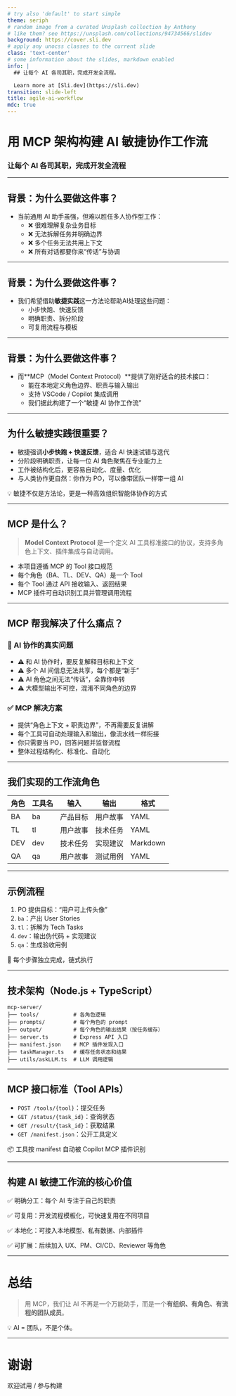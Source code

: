 ```yaml
---
# try also 'default' to start simple
theme: seriph
# random image from a curated Unsplash collection by Anthony
# like them? see https://unsplash.com/collections/94734566/slidev
background: https://cover.sli.dev
# apply any unocss classes to the current slide
class: 'text-center'
# some information about the slides, markdown enabled
info: |
  ## 让每个 AI 各司其职，完成开发全流程。

  Learn more at [Sli.dev](https://sli.dev)
transition: slide-left
title: agile-ai-workflow
mdc: true
---
```

# 用 MCP 架构构建 AI 敏捷协作工作流

### 让每个 AI 各司其职，完成开发全流程

---

## 背景：为什么要做这件事？

- 当前通用 AI 助手虽强，但难以胜任多人协作型工作：
  - ❌ 很难理解复杂业务目标
  - ❌ 无法拆解任务并明确边界
  - ❌ 多个任务无法共用上下文
  - ❌ 所有对话都要你来“传话”与协调

---

## 背景：为什么要做这件事？

- 我们希望借助**敏捷实践**这一方法论帮助AI处理这些问题：
  - 小步快跑、快速反馈
  - 明确职责、拆分阶段
  - 可复用流程与模板

---

## 背景：为什么要做这件事？

- 而**MCP（Model Context Protocol）**提供了刚好适合的技术接口：
  - 能在本地定义角色边界、职责与输入输出
  - 支持 VSCode / Copilot 集成调用
  - 我们据此构建了一个“敏捷 AI 协作工作流”

---

## 为什么敏捷实践很重要？

- 敏捷强调**小步快跑 + 快速反馈**，适合 AI 快速试错与迭代
- 分阶段明确职责，让每一位 AI 角色聚焦在专业能力上
- 工作被结构化后，更容易自动化、度量、优化
- 与人类协作更自然：你作为 PO，可以像带团队一样带一组 AI

💡 敏捷不仅是方法论，更是一种高效组织智能体协作的方式

---

## MCP 是什么？

> **Model Context Protocol** 是一个定义 AI 工具标准接口的协议，支持多角色上下文、插件集成与自动调用。

- 本项目遵循 MCP 的 Tool 接口规范
- 每个角色（BA、TL、DEV、QA）是一个 Tool
- 每个 Tool 通过 API 接收输入、返回结果
- MCP 插件可自动识别工具并管理调用流程

---

## MCP 帮我解决了什么痛点？

### 🧠 AI 协作的真实问题

- ⚠️ 和 AI 协作时，要反复解释目标和上下文
- ⚠️ 多个 AI 间信息无法共享，每个都是“新手”
- ⚠️ AI 角色之间无法“传话”，全靠你中转
- ⚠️ 大模型输出不可控，混淆不同角色的边界

### ✅ MCP 解决方案

- 提供“角色上下文 + 职责边界”，不再需要反复讲解
- 每个工具可自动处理输入和输出，像流水线一样衔接
- 你只需要当 PO，回答问题并监督流程
- 整体过程结构化、标准化、自动化

---

## 我们实现的工作流角色

| 角色 | 工具名 | 输入 | 输出 | 格式 |
|------|--------|------|------|------|
| BA   | ba     | 产品目标 | 用户故事 | YAML |
| TL   | tl     | 用户故事 | 技术任务 | YAML |
| DEV  | dev    | 技术任务 | 实现建议 | Markdown |
| QA   | qa     | 用户故事 | 测试用例 | YAML |

---

## 示例流程

1. PO 提供目标：“用户可上传头像”
2. `ba`：产出 User Stories
3. `tl`：拆解为 Tech Tasks
4. `dev`：输出伪代码 + 实现建议
5. `qa`：生成验收用例

🧠 每个步骤独立完成，链式执行

---

## 技术架构（Node.js + TypeScript）

```
mcp-server/
├── tools/           # 各角色逻辑
├── prompts/         # 每个角色的 prompt
├── output/          # 每个角色的输出结果（按任务缓存）
├── server.ts        # Express API 入口
├── manifest.json    # MCP 插件发现入口
├── taskManager.ts   # 缓存任务状态和结果
├── utils/askLLM.ts  # LLM 调用逻辑
```

---

## MCP 接口标准（Tool APIs）

- `POST /tools/{tool}`：提交任务
- `GET /status/{task_id}`：查询状态
- `GET /result/{task_id}`：获取结果
- `GET /manifest.json`：公开工具定义

📦 工具按 manifest 自动被 Copilot MCP 插件识别

---

## 构建 AI 敏捷工作流的核心价值

✅ 明确分工：每个 AI 专注于自己的职责

✅ 可复用：开发流程模板化，可快速复用在不同项目

✅ 本地化：可接入本地模型、私有数据、内部插件

✅ 可扩展：后续加入 UX、PM、CI/CD、Reviewer 等角色

---

# 总结

> 用 MCP，我们让 AI 不再是一个万能助手，而是一个**有组织、有角色、有流程的团队成员**。

💡 AI = 团队，不是个体。

---

# 谢谢

欢迎试用 / 参与构建
